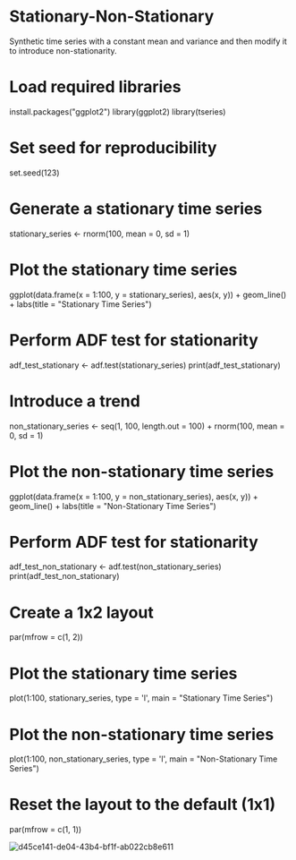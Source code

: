 # Stationary-Non-Stationary
Synthetic time series with a constant mean and variance and then modify it to introduce non-stationarity.
# Load required libraries
install.packages("ggplot2")
library(ggplot2)
library(tseries)

# Set seed for reproducibility
set.seed(123)

# Generate a stationary time series
stationary_series <- rnorm(100, mean = 0, sd = 1)

# Plot the stationary time series
ggplot(data.frame(x = 1:100, y = stationary_series), aes(x, y)) +
  geom_line() +
  labs(title = "Stationary Time Series")

# Perform ADF test for stationarity
adf_test_stationary <- adf.test(stationary_series)
print(adf_test_stationary)

# Introduce a trend
non_stationary_series <- seq(1, 100, length.out = 100) + rnorm(100, mean = 0, sd = 1)

# Plot the non-stationary time series
ggplot(data.frame(x = 1:100, y = non_stationary_series), aes(x, y)) +
  geom_line() +
  labs(title = "Non-Stationary Time Series")

# Perform ADF test for stationarity
adf_test_non_stationary <- adf.test(non_stationary_series)
print(adf_test_non_stationary)


# Create a 1x2 layout
par(mfrow = c(1, 2))

# Plot the stationary time series
plot(1:100, stationary_series, type = 'l', main = "Stationary Time Series")

# Plot the non-stationary time series
plot(1:100, non_stationary_series, type = 'l', main = "Non-Stationary Time Series")

# Reset the layout to the default (1x1)
par(mfrow = c(1, 1))




![d45ce141-de04-43b4-bf1f-ab022cb8e611](https://github.com/SethCodesABitForSchool/Stationary-Non-Stationary/assets/147195203/0c71c6e4-6325-49b8-8c17-d565aeba2471)



